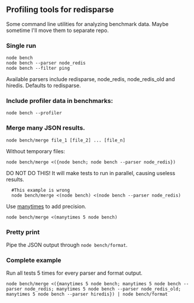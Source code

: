 ## Profiling tools for redisparse

Some command line utilities for analyzing benchmark data. Maybe sometime I'll move them to separate repo.


### Single run

```
node bench
node bench --parser node_redis
node bench --filter ping
```

Available parsers include redisparse, node_redis, node_redis_old and hiredis. Defaults to redisparse.

### Include profiler data in benchmarks:

```
node bench --profiler
```

### Merge many JSON results.

```
node bench/merge file_1 [file_2] ... [file_n]
```

Without temporary files:

```
node bench/merge <({node bench; node bench --parser node_redis})
```

DO NOT DO THIS! It will make tests to run in parallel, causing useless results.

```
  #This example is wrong
  node bench/merge <(node bench) <(node bench --parser node_redis)
```

Use [manytimes](http://stackoverflow.com/questions/3737740/is-there-a-better-way-to-run-a-command-n-times-in-bash) to add precision.

```
node bench/merge <(manytimes 5 node bench)
```

### Pretty print

Pipe the JSON output through `node bench/format`.


### Complete example

Run all tests 5 times for every parser and format output.

```
node bench/merge <({manytimes 5 node bench; manytimes 5 node bench --parser node_redis; manytimes 5 node bench --parser node_redis_old; manytimes 5 node bench --parser hiredis}) | node bench/format
```

